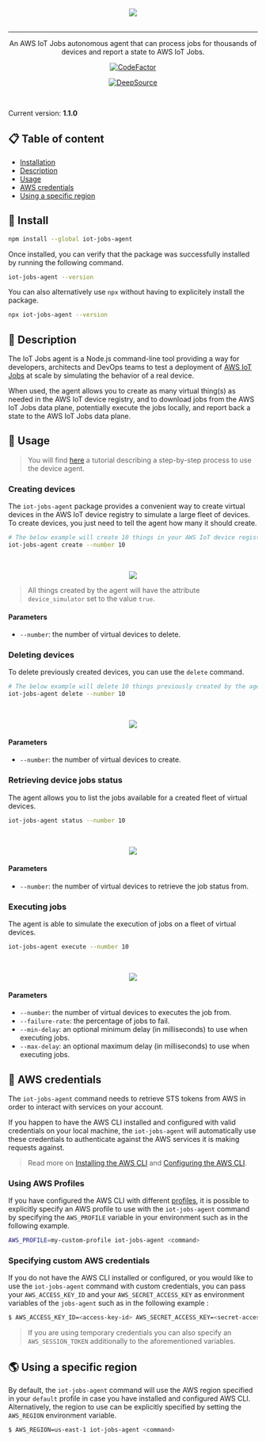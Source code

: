 <br><br><br>
<p align="center">
  <img src="assets/icon.png">
  <br><br>
  <hr />
  <p align="center">An AWS IoT Jobs autonomous agent that can process jobs for thousands of devices and report a state to AWS IoT Jobs.<p>
  <p align="center">
    <a href="https://www.codefactor.io/repository/github/hqarroum/iot-jobs-agent" target="_blank"><img alt="CodeFactor" title="CodeFactor" src="https://www.codefactor.io/repository/github/hqarroum/iot-jobs-agent/badge"/></a>
  </p>
  <p align="center">
    <a href="https://deepsource.io/gh/HQarroum/iot-jobs-agent/?ref=repository-badge" target="_blank"><img alt="DeepSource" title="DeepSource" src="https://deepsource.io/gh/HQarroum/iot-jobs-agent.svg/?label=active+issues&show_trend=true"/></a>
  </p>
</p>
<br>

Current version: **1.1.0**

## 📋 Table of content

- [Installation](#-install)
- [Description](#-description)
- [Usage](#usage)
- [AWS credentials](#-aws-credentials)
- [Using a specific region](#-using-a-specific-region)

## 🚀 Install

```bash
npm install --global iot-jobs-agent
```

Once installed, you can verify that the package was successfully installed by running the following command.

```bash
iot-jobs-agent --version
```

You can also alternatively use `npx` without having to explicitely install the package.

```bash
npx iot-jobs-agent --version
```

## 🔰 Description

The IoT Jobs agent is a Node.js command-line tool providing a way for developers, architects and DevOps teams to test a deployment of [AWS IoT Jobs](https://docs.aws.amazon.com/iot/latest/developerguide/iot-jobs.html) at scale by simulating the behavior of a real device.

When used, the agent allows you to create as many virtual thing(s) as needed in the AWS IoT device registry, and to download jobs from the AWS IoT Jobs data plane, potentially execute the jobs locally, and report back a state to the AWS IoT Jobs data plane.

## 📘 Usage

> You will find [here](./TUTORIAL.md) a tutorial describing a step-by-step process to use the device agent.

### Creating devices

The `iot-jobs-agent` package provides a convenient way to create virtual devices in the AWS IoT device registry to simulate a large fleet of devices. To create devices, you just need to tell the agent how many it should create.

```bash
# The below example will create 10 things in your AWS IoT device registry.
iot-jobs-agent create --number 10
```

<br />
<p align="center">
  <img src="assets/create.png" />
</p>

> All things created by the agent will have the attribute `device_simulator` set to the value `true`.

#### Parameters

- `--number`: the number of virtual devices to delete.

### Deleting devices

To delete previously created devices, you can use the `delete` command.

```bash
# The below example will delete 10 things previously created by the agent.
iot-jobs-agent delete --number 10
```

<br />
<p align="center">
  <img src="assets/delete.png" />
</p>

#### Parameters

- `--number`: the number of virtual devices to create.

### Retrieving device jobs status

The agent allows you to list the jobs available for a created fleet of virtual devices.

```bash
iot-jobs-agent status --number 10
```

<br />
<p align="center">
  <img src="assets/status.png" />
</p>

#### Parameters

- `--number`: the number of virtual devices to retrieve the job status from.

### Executing jobs

The agent is able to simulate the execution of jobs on a fleet of virtual devices.

```bash
iot-jobs-agent execute --number 10
```

<br />
<p align="center">
  <img src="assets/execute.png" />
</p>

#### Parameters

- `--number`: the number of virtual devices to executes the job from.
- `--failure-rate`: the percentage of jobs to fail.
- `--min-delay`: an optional minimum delay (in milliseconds) to use when executing jobs.
- `--max-delay`: an optional maximum delay (in milliseconds) to use when executing jobs.

## 🔐 AWS credentials

The `iot-jobs-agent` command needs to retrieve STS tokens from AWS in order to interact with services on your account.

If you happen to have the AWS CLI installed and configured with valid credentials on your local machine, the `iot-jobs-agent` will automatically use these credentials to authenticate against the AWS services it is making requests against.

> Read more on [Installing the AWS CLI](https://docs.aws.amazon.com/cli/latest/userguide/installing.html) and [Configuring the AWS CLI](https://docs.aws.amazon.com/cli/latest/userguide/cli-chap-getting-started.html).

### Using AWS Profiles

If you have configured the AWS CLI with different [profiles](https://docs.aws.amazon.com/cli/latest/userguide/cli-configure-profiles.html), it is possible to explicitly specify an AWS profile to use with the `iot-jobs-agent` command by specifying the `AWS_PROFILE` variable in your environment such as in the following example.

```bash
AWS_PROFILE=my-custom-profile iot-jobs-agent <command>
```

### Specifying custom AWS credentials

If you do not have the AWS CLI installed or configured, or you would like to use the `iot-jobs-agent` command with custom credentials, you can pass your `AWS_ACCESS_KEY_ID` and your `AWS_SECRET_ACCESS_KEY` as environment variables of the `jobs-agent` such as in the following example :

```bash
$ AWS_ACCESS_KEY_ID=<access-key-id> AWS_SECRET_ACCESS_KEY=<secret-access-key> iot-jobs-agent <command>
```

> If you are using temporary credentials you can also specify an `AWS_SESSION_TOKEN` additionally to the aforementioned variables.

## 🌎 Using a specific region

By default, the `iot-jobs-agent` command will use the AWS region specified in your `default` profile in case you have installed and configured AWS CLI. Alternatively, the region to use can be explicitly specified by setting the `AWS_REGION` environment variable.

```bash
$ AWS_REGION=us-east-1 iot-jobs-agent <command>
```
